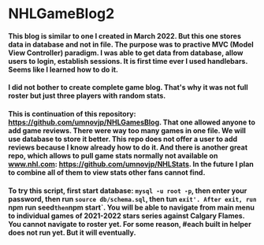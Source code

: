 # NHLGameBlog2
#### This blog is similar to one I created in March 2022. But this one stores data in database and not in file. The purpose was to practive MVC (Model View Controller) paradigm. I was able to get data from database, allow users to login, establish sessions. It is first time ever I used handlebars. Seems like I learned how to do it. 
#### I did not bother to create complete game blog. That's why it was not full roster but just three players with random stats. 
#### This is continuation of this repository: https://github.com/umnovjp/NHLGamesBlog. That one allowed anyone to add game reviews. There were way too many games in one file. We will use database to store it better. This repo does not offer a user to add reviews because I know already how to do it. And there is another great repo, which allows to pull game stats normally not available on www.nhl.com: https://github.com/umnovjp/NHLStats. In the future I plan to combine all of them to view stats other fans cannot find. 
#### To try this script, first start database: `mysql -u root -p`, then enter your password, then run `source db/schema.sql`, then tun `exit'. After exit, run `npm run seed` then `npm start`. You will be able to navigate from main menu to individual games of 2021-2022 stars series against Calgary Flames. You cannot navigate to roster yet. For some reason, #each built in helper does not run yet. But it will eventually. 
